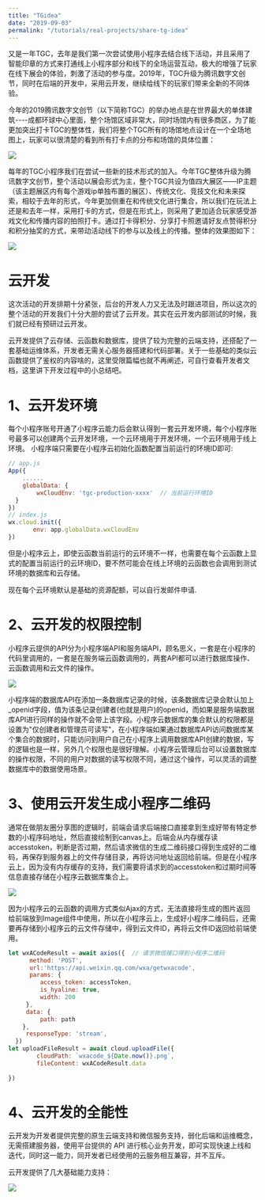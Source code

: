 ```yaml
---
title: "TGidea"
date: "2019-09-03"
permalink: "/tutorials/real-projects/share-tg-idea"
---
```


又是一年TGC，去年是我们第一次尝试使用小程序去结合线下活动，并且采用了智能印章的方式来打通线上小程序部分和线下的全场运营互动，极大的增强了玩家在线下展会的体验，刺激了活动的参与度。2019年，TGC升级为腾讯数字文创节，同时在后端的开发中，采用云开发，继续给线下的玩家们带来全新的不同体验。

今年的2019腾讯数字文创节（以下简称TGC）的举办地点是在世界最大的单体建筑----成都环球中心里面，整个场馆区域非常大，同时场馆内有很多商区，为了能更加突出打卡TGC的整体性，我们将整个TGC所有的场馆地点设计在一个全场地图上，玩家可以很清楚的看到所有打卡点的分布和场馆的具体位置：

![](https://puui.qpic.cn/vupload/0/20190807_1565167502897_an5vyorxggj.webp/0)

每年的TGC小程序我们在尝试一些新的技术形式的加入。今年TGC整体升级为腾讯数字文创节，整个活动以展会形式为主，整个TGC共设为值四大展区——IP主题（该主题展区内有每个游戏ip单独布置的展区）、传统文化、竞技文化和未来探索，相较于去年的形式，今年更加侧重在和传统文化进行集合，所以我们在玩法上还是和去年一样，采用打卡的方式，但是在形式上，则采用了更加适合玩家感受游戏文化和传播内容的拍照打卡。通过打卡得积分、分享打卡照邀请好友点赞得积分和积分抽奖的方式，来带动活动线下的参与以及线上的传播。整体的效果图如下：

![](https://puui.qpic.cn/vupload/0/20190807_1565167534352_7q3ehvdmm5l.webp/0)

# 云开发
这次活动的开发排期十分紧张，后台的开发人力又无法及时跟进项目，所以这次的整个活动的开发我们十分大胆的尝试了云开发。其实在云开发内部测试的时候，我们就已经有预研过云开发。

云开发提供了云存储、云函数和数据库，提供了较为完整的云端支持，还搭配了一套基础运维体系，开发者无需关心服务器搭建和代码部署。关于一些基础的类似云函数提供了鉴权的内容啥的，这里受限篇幅也就不再阐述，可自行查看开发者文档，这里讲下开发过程中的小总结吧。

# 1、云开发环境
每个小程序账号开通了小程序云能力后会默认得到一套云开发环境，每个小程序账号最多可以创建两个云开发环境，一个云环境用于开发环境，一个云环境用于线上环境。
小程序端只需要在小程序云初始化函数配置当前运行的环境ID即可:

```javascript
// app.js
App({
    ......
    globalData: {
        wxCloudEnv: 'tgc-production-xxxx'  // 当前运行环境ID   
  }
})
// index.js
wx.cloud.init({
       env: app.globalData.wxCloudEnv
})
```

但是小程序云上，即使云函数当前运行的云环境不一样，也需要在每个云函数上显式的配置当前运行的云环境ID，要不然可能会在线上环境的云函数也会调用到测试环境的数据库和云存储。

现在每个云环境默认是基础的资源配额，可以自行发邮件申请.

# 2、云开发的权限控制
小程序云提供的API分为小程序端API和服务端API，顾名思义，一套是在小程序的代码里调用的，一套是在服务端云函数调用的，两套API都可以进行数据库操作、云函数调用和云文件的操作。

![](https://puui.qpic.cn/vupload/0/20190807_1565167848571_k96pmcszxjc.webp/0)

小程序端的数据库API在添加一条数据库记录的时候，该条数据库记录会默认加上_openid字段，值为该条记录创建者(也就是用户)的openid，而如果是服务端数据库API进行同样的操作就不会带上该字段。小程序云数据库的集合默认的权限都是设置为"仅创建者和管理员可读写"，在小程序端如果通过数据库API访问数据库某个集合的数据时，只能访问到用户自己在小程序上调用数据库API创建的数据，写的逻辑也是一样，另外几个权限也是很好理解。小程序云管理后台可以设置数据库的操作权限，不同的用户对数据的读写权限不同，通过这个操作，可以灵活的调整数据库中的数据使用场景。

# 3、使用云开发生成小程序二维码
通常在做朋友圈分享图的逻辑时，前端会请求后端接口直接拿到生成好带有特定参数的小程序码地址，然后直接绘制到canvas上。后端会从内存缓存读accesstoken，判断是否过期，然后请求微信的生成二维码接口得到生成好的二维码，再保存到服务器上的文件存储目录，再将访问地址返回给前端。但是在小程序云上，因为没有内存缓存的支持，我们需要将请求到的accesstoken和过期时间等信息直接存储在小程序云数据库集合上。

![](https://puui.qpic.cn/vupload/0/20190807_1565167894907_xvpoyi8q2s.webp/0)

因为小程序云的云函数的调用方式类似Ajax的方式，无法直接将生成的图片返回给前端放到Image组件中使用，所以在小程序云上，生成好小程序二维码后，还需要再存储到小程序云的云文件存储中，得到云文件ID，再将云文件ID返回给前端使用。

```javascript
let wxACodeResult = await axios({  // 请求微信接口得到小程序二维码
      method: 'POST',
      url:'https://api.weixin.qq.com/wxa/getwxacode',
      params: {
         access_token: accessToken,
         is_hyaline: true,
         width: 200
     },
     data: {
         path: path
    },
     responseType: 'stream',
  })
let uploadFileResult = await cloud.uploadFile({
        cloudPath: `wxacode_${Date.now()}.png`,
        fileContent: wxACodeResult.data
 
})
```

# 4、云开发的全能性
云开发为开发者提供完整的原生云端支持和微信服务支持，弱化后端和运维概念，无需搭建服务器，使用平台提供的 API 进行核心业务开发，即可实现快速上线和迭代，同时这一能力，同开发者已经使用的云服务相互兼容，并不互斥。

云开发提供了几大基础能力支持：

![](https://puui.qpic.cn/vupload/0/20190807_1565168321401_r7abvj224gf.webp/0)
